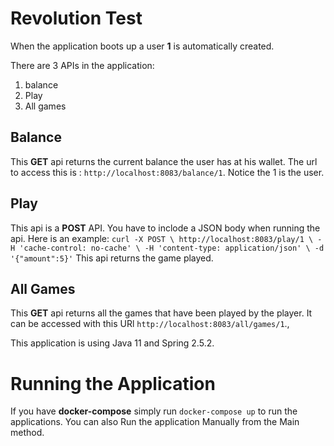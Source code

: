 # Revolution Test
When the application boots up a user **1** is automatically created.

There are 3 APIs in the application:
1. balance
2. Play
3. All games

## Balance
This **GET** api returns the current balance the user has at his wallet. The url to access this is :
```http://localhost:8083/balance/1```. Notice the 1 is the user.

## Play
This api is a **POST** API. You have to inclode a JSON body when running the api.
Here is an example: ```curl -X POST \
http://localhost:8083/play/1 \
-H 'cache-control: no-cache' \
-H 'content-type: application/json' \
-d '{"amount":5}'```
This api returns the game played.

## All Games
This **GET**  api returns all the games that have been played by the player. It can be accessed with this URl
```http://localhost:8083/all/games/1```.,

This application is using Java 11 and Spring 2.5.2.

# Running the Application
If you have **docker-compose** simply run ```docker-compose up``` to run the applications. You can also Run the application Manually from the Main method.

